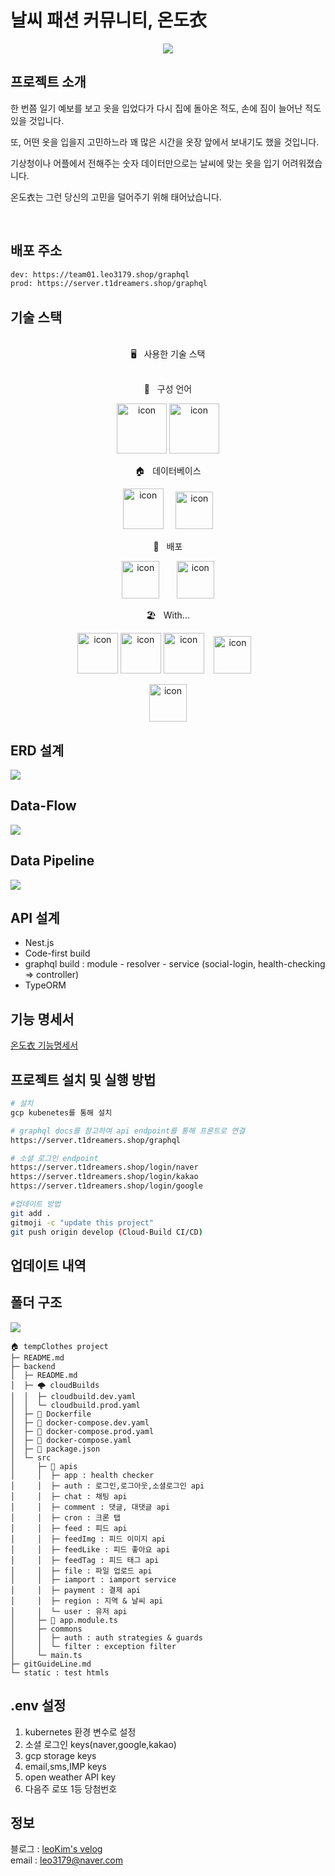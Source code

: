 # 날씨 패션 커뮤니티, 온도衣

<p align="center">
<img src="https://capsule-render.vercel.app/api?&type=waving&color=timeAuto&height=180&section=header&text=BackEnd&fontSize=50&animation=fadeIn&fontAlignY=45" />
  </p>

## 프로젝트 소개

한 번쯤 일기 예보를 보고 옷을 입었다가 다시 집에 돌아온 적도, 손에 짐이 늘어난 적도 있을 것입니다.

또, 어떤 옷을 입을지 고민하느라 꽤 많은 시간을 옷장 앞에서 보내기도 했을 것입니다.

기상청이나 어플에서 전해주는 숫자 데이터만으로는 날씨에 맞는 옷을 입기 어려워졌습니다.

온도衣는 그런 당신의 고민을 덜어주기 위해 태어났습니다.

<br>

## 배포 주소

```sh
dev: https://team01.leo3179.shop/graphql
prod: https://server.t1dreamers.shop/graphql
```

## 기술 스택

<br>
<div align='center'> 🖥&nbsp&nbsp&nbsp사용한 기술 스택</div>
<br>
<p align="center">
📑&nbsp&nbsp&nbsp구성 언어
  </p>
<p align="center">
<img alt= "icon" wide="80" height="80" src ="https://techstack-generator.vercel.app/js-icon.svg">
<img alt= "icon" wide="80" height="80" src ="https://techstack-generator.vercel.app/ts-icon.svg">
  </p>
 <p align="center">
🏠&nbsp&nbsp&nbsp데이터베이스
  </p>
<p align="center">
<img alt= "icon" wide="65" height="65" src ="https://techstack-generator.vercel.app/mysql-icon.svg"> 
&nbsp&nbsp&nbsp
<img alt= "icon" wide="60" height="60" src ="https://cdn4.iconfinder.com/data/icons/redis-2/1451/Untitled-2-512.png">

  </p>
   <p align="center">
🚀&nbsp&nbsp&nbsp배포
  </p>
<p align="center">
<img alt= "icon" wide="60" height="60" src ="https://techstack-generator.vercel.app/kubernetes-icon.svg">
&nbsp
&nbsp
&nbsp
<img alt= "icon" wide="60" height="60" src="https://lirp.cdn-website.com/aa0ef369/dms3rep/multi/opt/google-cloud-icon-570w.png">
  </p>
    </p>
       <p align="center">
🏖&nbsp&nbsp&nbspWith...
  </p>
<p align="center">
<img alt= "icon" wide="65" height="65" src ="https://techstack-generator.vercel.app/restapi-icon.svg">
<img alt= "icon" wide="65" height="65" src ="https://techstack-generator.vercel.app/graphql-icon.svg">
<img alt= "icon" wide="65" height="65" src ="https://techstack-generator.vercel.app/docker-icon.svg">
  &nbsp&nbsp
<img alt= "icon" wide="60" height="60" src ="https://symbols.getvecta.com/stencil_89/37_nestjs-icon.a67daec196.svg">
  &nbsp&nbsp

</p>
<p align="center">
<img alt= "icon" wide="60" height="60" src ="https://nesoy.github.io/assets/posts/20170413/1.PNG">
  </p>

## ERD 설계

![](https://www.notion.so/image/https%3A%2F%2Fs3-us-west-2.amazonaws.com%2Fsecure.notion-static.com%2Fd043908d-555a-461b-9986-773b1e2e4070%2F%E1%84%8E%E1%85%AC%E1%84%8C%E1%85%A9%E1%86%BC_ERD.png?table=block&id=589f79fa-8e31-44cc-940e-e6914ad47ca0&spaceId=9c9b02bc-6cb6-4924-bf38-dad25e0fe77b&width=1940&userId=39bd233a-7c37-40ab-8767-ebc4fd788859&cache=v2)

## Data-Flow

![](https://www.notion.so/image/https%3A%2F%2Fs3-us-west-2.amazonaws.com%2Fsecure.notion-static.com%2F1542b639-587f-4a39-aec7-c1aa4b79e753%2F%E1%84%8B%E1%85%A9%E1%86%AB%E1%84%83%E1%85%A9%E1%84%8B%E1%85%B4_dataflow.001.png?table=block&id=e244360b-5c0b-480c-b446-fb7846e56ee0&spaceId=9c9b02bc-6cb6-4924-bf38-dad25e0fe77b&width=1940&userId=39bd233a-7c37-40ab-8767-ebc4fd788859&cache=v2)

## Data Pipeline

![](https://www.notion.so/image/https%3A%2F%2Fs3-us-west-2.amazonaws.com%2Fsecure.notion-static.com%2F39011aaa-1d57-49b4-bd0f-11b736741b6f%2Fdataflow.001.png?table=block&id=31005cfd-8068-43b0-ab34-a78cfd9e5f0e&spaceId=9c9b02bc-6cb6-4924-bf38-dad25e0fe77b&width=1940&userId=39bd233a-7c37-40ab-8767-ebc4fd788859&cache=v2)

## API 설계

- Nest.js
- Code-first build
- graphql build : module - resolver - service (social-login, health-checking => controller)
- TypeORM

## 기능 명세서

[온도衣 기능명세서](https://docs.google.com/spreadsheets/d/1e6NoL06xnfxkcbL8yyFnORKwNP7KJ3nIz8Rm7LORrG4/edit#gid=0)

## 프로젝트 설치 및 실행 방법

```sh
# 설치
gcp kubenetes를 통해 설치

# graphql docs를 참고하여 api endpoint를 통해 프론트로 연결
https://server.t1dreamers.shop/graphql

# 소셜 로그인 endpoint
https://server.t1dreamers.shop/login/naver
https://server.t1dreamers.shop/login/kakao
https://server.t1dreamers.shop/login/google

#업데이트 방법
git add .
gitmoji -c "update this project"
git push origin develop (Cloud-Build CI/CD)

```

## 업데이트 내역

## 폴더 구조

![](https://www.notion.so/image/https%3A%2F%2Fs3-us-west-2.amazonaws.com%2Fsecure.notion-static.com%2F6c030de8-afc9-4dc2-8765-9d10ceab4974%2Fbackend_dataflow.001.png?table=block&id=692e2d3b-a5b1-432d-8efb-b3c649a965f0&spaceId=9c9b02bc-6cb6-4924-bf38-dad25e0fe77b&width=1940&userId=39bd233a-7c37-40ab-8767-ebc4fd788859&cache=v2)

```
🏠 tempClothes project
├─ README.md
├─ backend
│  ├─ README.md
│  ├─ 🌩 cloudBuilds
│  │  ├─ cloudbuild.dev.yaml
│  │  └─ cloudbuild.prod.yaml
│  ├─ 🐳 Dockerfile
│  ├─ 🐳 docker-compose.dev.yaml
│  ├─ 🐳 docker-compose.prod.yaml
│  ├─ 🐳 docker-compose.yaml
│  ├─ 🎒 package.json
│  └─ src
│     ├─ 🍇 apis
│     │  ├─ app : health checker
│     │  ├─ auth : 로그인,로그아웃,소셜로그인 api
│     │  ├─ chat : 채팅 api
│     │  ├─ comment : 댓글, 대댓글 api
│     │  ├─ cron : 크론 탭
│     │  ├─ feed : 피드 api
│     │  ├─ feedImg : 피드 이미지 api
│     │  ├─ feedLike : 피드 좋아요 api
│     │  ├─ feedTag : 피드 태그 api
│     │  ├─ file : 파일 업로드 api
│     │  ├─ iamport : iamport service
│     │  ├─ payment : 결제 api
│     │  ├─ region : 지역 & 날씨 api
│     │  └─ user : 유저 api
│     ├─ 👑 app.module.ts
│     ├─ commons
│     │  ├─ auth : auth strategies & guards
│     │  └─ filter : exception filter
│     └─ main.ts
├─ gitGuideLine.md
└─ static : test htmls
```

## .env 설정

1. kubernetes 환경 변수로 설정
2. 소셜 로그인 keys(naver,google,kakao)
3. gcp storage keys
4. email,sms,IMP keys
5. open weather API key
6. 다음주 로또 1등 당첨번호

## 정보

블로그 : [leoKim's velog](https://story0tae.tistory.com/)
<br>
email : leo3179@naver.com

<!-- Markdown link & img dfn's -->
